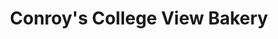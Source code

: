 ---
title: "Conroy's College View Bakery"
url: /lincoln/conroys-college-view-bakery/
shop: Bäckerei
---